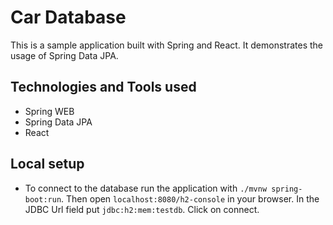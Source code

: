 # Car Database

This is a sample application built with Spring and React. It demonstrates the
usage of Spring Data JPA.

## Technologies and Tools used

- Spring WEB
- Spring Data JPA
- React

## Local setup

- To connect to the database run the application with `./mvnw spring-boot:run`.
Then open `localhost:8080/h2-console` in your browser. In the JDBC Url field put
`jdbc:h2:mem:testdb`. Click on connect.






